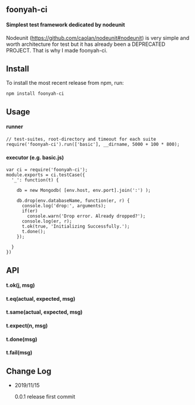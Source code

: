 foonyah-ci
-

#### Simplest test framework dedicated by nodeunit
Nodeunit (https://github.com/caolan/nodeunit#nodeunit) is very simple and worth architecture for test but 
it has already been a DEPRECATED PROJECT. That is why I made foonyah-ci.

Install
-

To install the most recent release from npm, run:

    npm install foonyah-ci

Usage
-


#### runner
```
// test-suites, root-directory and timeout for each suite
require('foonyah-ci').run(['basic'], __dirname, 5000 + 100 * 800);
```


#### executor (e.g. basic.js)
```
var ci = require('foonyah-ci');
module.exports = ci.testCase({
  '_': function(t) {

    db = new Mongodb( [env.host, env.port].join(':') );

    db.drop(env.databaseName, function(er, r) {
      console.log('drop:', arguments);
      if(er)
        console.warn('Drop error. Already dropped?');
      console.log(er, r);
      t.ok(true, 'Initializing Successfully.');
      t.done();
    });

  }
})
```

  
API
-

#### t.ok(j, msg)

#### t.eq(actual, expected, msg)

#### t.same(actual, expected, msg)

#### t.expect(n, msg)

#### t.done(msg)

#### t.fail(msg)

Change Log
-

- 2019/11/15

    0.0.1 release
    first commit
